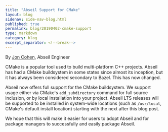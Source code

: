 ```yaml
---
title: "Abseil Support for CMake"
layout: blog
sidenav: side-nav-blog.html
published: true
permalink: blog/20190402-cmake-support
type: markdown
category: blog
excerpt_separator: <!--break-->
---
```


By [Jon Cohen](mailto:cohenjon@google.com), Abseil Engineer



CMake is a popular tool used to build multi-platform C++ projects.  Abseil has had a CMake buildsystem in some states since almost its inception, but it has always been considered secondary to Bazel.  This has now changed.

Abseil now offers full support for the CMake buildsystem.  We support usage either via CMake's `add_subdirectory` command for full source inclusion, or by local installation into your project.  Abseil LTS releases will be supported to be installed in system-wide locations (such as `/usr/local`, CMake's default install location) starting with the next after this blog post.

We hope that this will make it easier for users to adopt Abseil and for package managers to successfully and easily package Abseil.

[cmake-quickstart]: /docs/cpp/quickstart-cmake
[cmake-installs]: /docs/cpp/tools/cmake-installs

